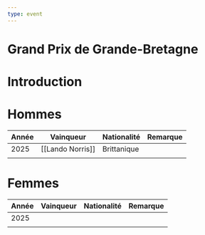 ```yaml
---
type: event
---
```


# Grand Prix de Grande-Bretagne

# Introduction

# Hommes

| Année | Vainqueur        | Nationalité | Remarque |
| ----- | ---------------- | ----------- | -------- |
| 2025  | [[Lando Norris]] | Brittanique |          |
|       |                  |             |          |
# Femmes

| Année | Vainqueur | Nationalité | Remarque |
| ----- | --------- | ----------- | -------- |
| 2025  |           |             |          |
|       |           |             |          |
